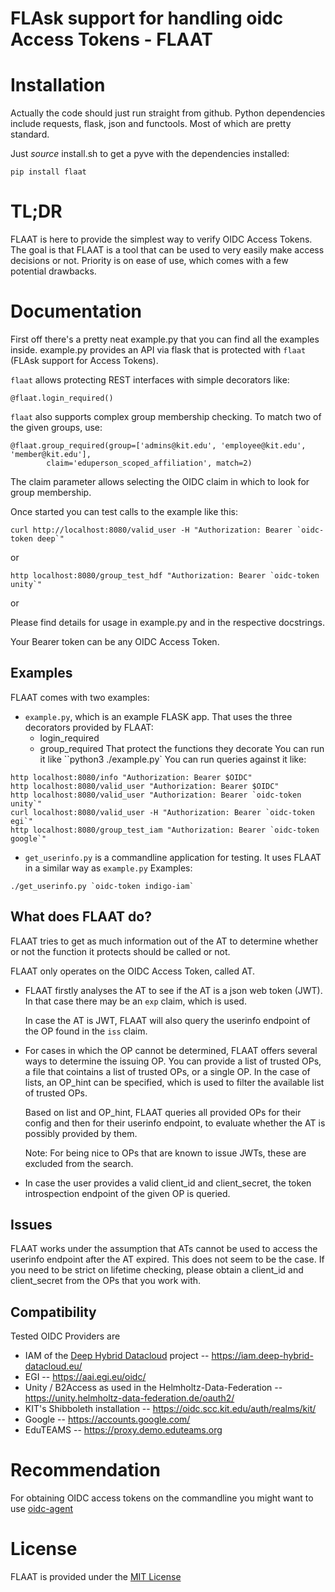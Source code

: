 # FLAsk support for handling oidc Access Tokens - FLAAT

# Installation

Actually the code should just run straight from github. Python
dependencies include requests, flask, json and functools. Most of which
are pretty standard.

Just *source* install.sh to get a pyve with the dependencies installed:

`pip install flaat`

# TL;DR

FLAAT is here to provide the simplest way to verify OIDC Access Tokens.
The goal is that FLAAT is a tool that can be used to very easily make
access decisions or not.  Priority is on ease of use, which comes with a
few potential drawbacks.

# Documentation

First off there's a pretty neat example.py that you can find all the
examples inside. example.py provides an API via flask that is protected
with `flaat` (FLAsk support for Access Tokens).

`flaat` allows protecting REST interfaces with simple decorators like:
```
@flaat.login_required()
```
`flaat` also supports complex group membership checking. To match two of
the given groups, use:
```
@flaat.group_required(group=['admins@kit.edu', 'employee@kit.edu', 'member@kit.edu'],
        claim='eduperson_scoped_affiliation', match=2)
```
The claim parameter allows selecting the OIDC claim in which to look for
group membership.

Once started you can test calls to the example like this:

```
curl http://localhost:8080/valid_user -H "Authorization: Bearer `oidc-token deep`"
```
or
```
http localhost:8080/group_test_hdf "Authorization: Bearer `oidc-token unity`"
```
or

Please find details for usage in example.py and in the respective
docstrings.

Your Bearer token can be any OIDC Access Token.

## Examples

FLAAT comes with two examples:
- `example.py`, which is an example FLASK app. That uses the three
  decorators provided by FLAAT:
  -  login_required
  -  group_required
  That protect the functions they decorate
    You can run it like
    ``python3 ./example.py`
    You can run queries against it like:
```
http localhost:8080/info "Authorization: Bearer $OIDC"
http localhost:8080/valid_user "Authorization: Bearer $OIDC"
http localhost:8080/valid_user "Authorization: Bearer `oidc-token unity`"
curl localhost:8080/valid_user -H "Authorization: Bearer `oidc-token egi`"
http localhost:8080/group_test_iam "Authorization: Bearer `oidc-token google`"
```

- `get_userinfo.py` is a commandline application for testing. It uses
  FLAAT in a similar way as `example.py`
Examples:
```
./get_userinfo.py `oidc-token indigo-iam`
```

## What does FLAAT do?

FLAAT tries to get as much information out of the AT to determine whether
or not the function it protects should be called or not.

FLAAT only operates on the OIDC Access Token, called AT.

-  FLAAT firstly analyses the AT to see if the AT is a json web token
   (JWT). In that case there may be an `exp` claim, which is used.

   In case the AT is JWT, FLAAT will also query the userinfo endpoint of
   the OP found in the `iss` claim.

-  For cases in which the OP cannot be determined, FLAAT offers several
   ways to determine the issuing OP. You can provide a list of trusted
   OPs, a file that cointains a list of trusted OPs, or a single OP.
   In the case of lists, an OP_hint can be specified, which is used to
   filter the available list of trusted OPs.

   Based on list and OP_hint, FLAAT queries all provided OPs for their
   config and then for their userinfo endpoint, to evaluate whether the AT
   is possibly provided by them.

   Note: For being nice to OPs that are known to issue JWTs, these are
   excluded from the search.

-  In case the user provides a valid client_id and client_secret, the
   token introspection endpoint of the given OP is queried.

## Issues

FLAAT works under the assumption that ATs cannot be used to access the
userinfo endpoint after the AT expired.  This does not seem to be the
case. If you need to be strict on lifetime checking, please obtain a
client_id and client_secret from the OPs that you work with.


## Compatibility
Tested OIDC Providers are
- IAM of the [Deep Hybrid Datacloud](https://deep-hybrid-datacloud.eu) project -- https://iam.deep-hybrid-datacloud.eu/
- EGI -- https://aai.egi.eu/oidc/
- Unity / B2Access as used in the Helmholtz-Data-Federation -- https://unity.helmholtz-data-federation.de/oauth2/
- KIT's Shibboleth installation -- https://oidc.scc.kit.edu/auth/realms/kit/
- Google -- https://accounts.google.com/
- EduTEAMS -- https://proxy.demo.eduteams.org


# Recommendation

For obtaining OIDC access tokens on  the commandline you might want to use
[oidc-agent](https://github.com/indigo-dc/oidc-agent) 


# License
FLAAT is provided under the [MIT License](https://opensource.org/licenses/MIT)
